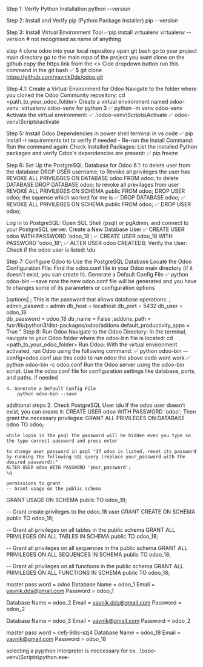 Step 1: Verify Python Installation
    python --version

Step 2: Install and Verify pip (Python Package Installer)
    pip --version

Step 3: Install Virtual Environment Tool
    ✅pip install virtualenv
    virtualenv --version    # not recognised as name of anything


step 4 clone odoo into your local repository 
    open git bash
    go to your project main directory
    go to the main repo of the project you want clone on the github
    copy the https link from the <> Cide dropdown button
    run this command in the git bash
    ✅ $ git clone https://github.com/yavnikDds/odoo.git

Step 4.1: Create a Virtual Environment for Odoo
Navigate to the folder where you cloned the Odoo Community repository:
    cd <path_to_your_odoo_folder>
Create a virtual environment named odoo-venv:
    virtualenv odoo-venv
    for python 3 
    ✅    python -m venv odoo-venv
Activate the virtual environment:
    ✅ .\odoo-venv\Scripts\Activate
    ✅ odoo-venv\Scripts\activate

Step 5: Install Odoo Dependencies
    in power shell terminal in vs code 
    ✅ pip install -r requirements.txt
to verify if needed - Re-run the Install Command: 
    Run the command again:
Check Installed Packages: List the installed Python packages and verify Odoo's dependencies are present:
    ✅ pip freeze

Step 6: Set Up the PostgreSQL Database for Odoo
    6.1:
    to delete user from the database
        DROP USER username;
    to Revoke all privileges the user has
        REVOKE ALL PRIVILEGES ON DATABASE odoo FROM odoo;
    to delete DATABASE
        DROP DATABASE odoo;
    to revoke all previlages from user 
        REVOKE ALL PRIVILEGES ON SCHEMA public FROM odoo;
        DROP USER odoo;
    the squense which worked for me is 
        ✅ DROP DATABASE odoo;
        ✅ REVOKE ALL PRIVILEGES ON SCHEMA public FROM odoo;
        ✅ DROP USER odoo;

Log in to PostgreSQL:
    Open SQL Shell (psql) or pgAdmin, and connect to your PostgreSQL server.
Create a New Database User
    ✅ CREATE USER odoo WITH PASSWORD 'odoo_18';
    ✅ CREATE USER odoo_18 WITH PASSWORD 'odoo_18';
    ✅ ALTER USER odoo CREATEDB;
Verify the User: Check if the odoo user is listed:
    \du

Step 7: Configure Odoo to Use the PostgreSQL Database
Locate the Odoo Configuration File:
    Find the odoo.conf file in your Odoo main directory (if it doesn't exist, you can create it).
    Generate a Default Config File
        ✅ python odoo-bin --save
    now the new odoo.conf file will be generated and you have to changes some of its parameters or configuration options

[options]
; This is the password that allows database operations:
; admin_passwd = admin
    db_host = localhost
    db_port = 5432
    db_user = odoo_18      
    db_password = odoo_18
    db_name = False
    ;addons_path = /usr/lib/python3/dist-packages/odoo/addons
    default_productivity_apps = True
"
Step 8: Run Odoo
Navigate to the Odoo Directory: In the terminal, navigate to your Odoo folder where the odoo-bin file is located:
    cd <path_to_your_odoo_folder>
    Run Odoo: With the virtual environment activated, run Odoo using the following command:
        ✅ python odoo-bin --config=odoo.conf
    use this code to run odoo the above code wont work
        ✅ python odoo-bin -c odoo.conf
    Run the Odoo server using the odoo-bin script.
        Use the odoo.conf file for configuration settings like database, ports, and paths.
    if needed 


<!-- above code will be enough to setup the odoo locally -->
    4. Generate a Default Config File
        python odoo-bin --save

additional steps 
    2. Check PostgreSQL User
        \du
    If the odoo user doesn’t exist, you can create it:
        CREATE USER odoo WITH PASSWORD 'odoo';
    Then grant the necessary privileges:
        GRANT ALL PRIVILEGES ON DATABASE odoo TO odoo;
    
    while login in the psql the password will be hidden even you type so the type correct password and press enter 

    to change user password in psql "If odoo is listed, reset its password by running the following SQL query (replace your_password with the desired password):"
    ALTER USER odoo WITH PASSWORD 'your_password';
    \q

    permissions to grant 
    -- Grant usage on the public schema
GRANT USAGE ON SCHEMA public TO odoo_18;

-- Grant create privileges to the odoo_18 user
GRANT CREATE ON SCHEMA public TO odoo_18;

-- Grant all privileges on all tables in the public schema
GRANT ALL PRIVILEGES ON ALL TABLES IN SCHEMA public TO odoo_18;

-- Grant all privileges on all sequences in the public schema
GRANT ALL PRIVILEGES ON ALL SEQUENCES IN SCHEMA public TO odoo_18;

-- Grant all privileges on all functions in the public schema
GRANT ALL PRIVILEGES ON ALL FUNCTIONS IN SCHEMA public TO odoo_18;


master pass word =  odoo
Database Name = odoo_1
Email = yavnik.dds@gmail.com
Password = odoo_1

Database Name = odoo_2
Email = yavnik.dds@gmail.com
Password = odoo_2

Database Name = odoo_3
Email = yavnik@gmail.com
Password = odoo_2

master pass word =  cefj-9dis-szj4
Database Name = odoo_18
Email = yavnik@gmail.com
Password = odoo_18

selecting a pypthon interpreter is neccessary for ex. .\osoo-venv\Scripts\python.exe-